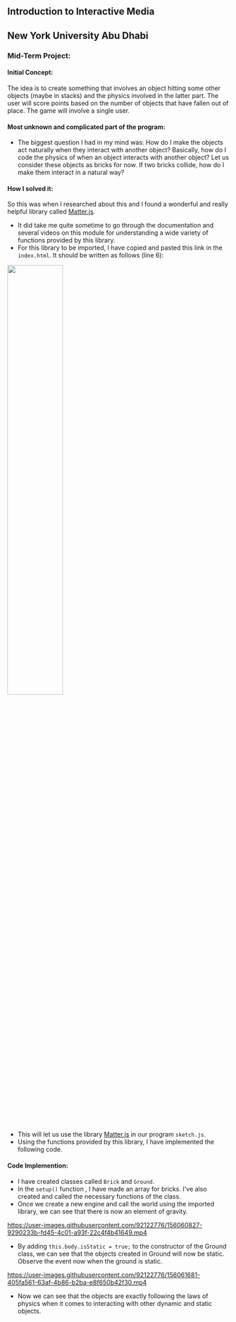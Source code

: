## Introduction to Interactive Media
## New York University Abu Dhabi 
### Mid-Term Project:

#### Initial Concept:
The idea is to create something that involves an object hitting some other objects (maybe in stacks) and the physics involved in the latter part. The user will score points based on the number of objects that have fallen out of place. The game will involve a single user. 

#### Most unknown and complicated part of the program:
- The biggest question I had in my mind was: How do I make the objects act naturally when they interact with another object? Basically, how do I code the physics of when an object interacts with another object? Let us consider these objects as bricks for now. If two bricks collide, how do I make them interact in a natural way?

#### How I solved it:
So this was when I researched about this and I found a wonderful and really helpful library called [Matter.js](https://brm.io/matter-js/docs/).
- It did take me quite sometime to go through the documentation and several videos on this module for understanding a wide variety of functions provided by this library.
- For this library to be imported, I have copied and pasted this link in the ````index.html````. It should be written as follows (line 6):
 <img src="https://user-images.githubusercontent.com/92122776/156059163-98edbd31-0222-45a6-a444-30a5d7c5777b.png" width=50% height=50%>
 
- This will let us use the library [Matter.js](https://brm.io/matter-js/docs/) in our program ````sketch.js````.
- Using the functions provided by this library, I have implemented the following code.

#### Code Implemention:
- I have created classes called ````Brick```` and ````Ground````.
- In the ````setup()```` function , I have made an array for bricks. I've also created and called the necessary functions of the class. 
- Once we create a new engine and call the world using the imported library, we can see that there is now an element of gravity.

https://user-images.githubusercontent.com/92122776/156060827-9290233b-fd45-4c01-a93f-22c4f4b41649.mp4

- By adding ````this.body.isStatic = true;```` to the constructor of the Ground class, we can see that the objects created in Ground will now be static. Observe the event now when the ground is static. 

https://user-images.githubusercontent.com/92122776/156061681-405fa561-63af-4b86-b2ba-e8f650b42f30.mp4

- Now we can see that the objects are exactly following the laws of physics when it comes to interacting with other dynamic and static objects. 
